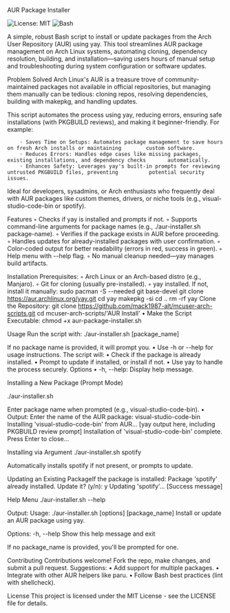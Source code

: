 ﻿AUR Package Installer

![License: MIT](https://img.shields.io/badge/License-MIT-yellow.svg) 
![Bash](https://img.shields.io/badge/Bash-Script-blue)


A simple, robust Bash script to install or update packages from the Arch User Repository (AUR) using yay. This tool streamlines AUR package management on Arch Linux systems, automating cloning, dependency resolution, building, and installation—saving users hours of manual setup and troubleshooting during system configuration or software updates.

Problem Solved
Arch Linux's AUR is a treasure trove of community-maintained packages not available in official repositories, but managing them manually can be tedious: cloning repos, resolving dependencies, building with makepkg, and handling updates. 

This script automates the process using yay, reducing errors, ensuring safe installations (with PKGBUILD reviews), and making it beginner-friendly. 
For example:

        ◦ Saves Time on Setups: Automates package management to save hours on fresh Arch installs or maintaining 		custom software.
        ◦ Reduces Errors: Handles edge cases like missing packages, existing installations, and dependency checks 		automatically.
        ◦ Enhances Safety: Leverages yay's built-in prompts for reviewing untrusted PKGBUILD files, preventing 			potential security issues.

Ideal for developers, sysadmins, or Arch enthusiasts who frequently deal with AUR packages like custom themes, drivers, or niche tools (e.g., visual-studio-code-bin or spotify).

Features
        ◦ Checks if yay is installed and prompts if not.
        ◦ Supports command-line arguments for package names (e.g., ./aur-installer.sh package-name).
        ◦ Verifies if the package exists in AUR before proceeding.
        ◦ Handles updates for already-installed packages with user confirmation.
        ◦ Color-coded output for better readability (errors in red, success in green).
        ◦ Help menu with --help flag.
        ◦ No manual cleanup needed—yay manages build artifacts.

Installation
Prerequisites:
        ◦ Arch Linux or an Arch-based distro (e.g., Manjaro).
        ◦ Git for cloning (usually pre-installed).
        ◦ yay installed. If not, install it manually:
		sudo pacman -S --needed git base-devel
		git clone https://aur.archlinux.org/yay.git
		cd yay
		makepkg -si
		cd ..
		rm -rf yay
Clone the Repository:
	git clone https://github.com/mack1987-alt/mcuser-arch-scripts.git
	cd mcuser-arch-scripts/'AUR Install'
    • Make the Script Executable:
	chmod +x aur-package-installer.sh

Usage
Run the script with:
./aur-installer.sh [package_name]

If no package name is provided, it will prompt you.
    • Use -h or --help for usage instructions.
The script will:
    • Check if the package is already installed.
    • Prompt to update if installed, or install if not.
    • Use yay to handle the process securely.
Options
    • -h, --help: Display help message.

Installing a New Package (Prompt Mode)

./aur-installer.sh

Enter package name when prompted (e.g., visual-studio-code-bin).
    • Output:
	Enter the name of the AUR package: visual-studio-code-bin
	Installing 'visual-studio-code-bin' from AUR...
	[yay output here, including PKGBUILD review prompt]
	Installation of 'visual-studio-code-bin' complete.
	Press Enter to close...

Installing via Argument
./aur-installer.sh spotify

Automatically installs spotify if not present, or prompts to update.

Updating an Existing PackageIf the package is installed:
Package 'spotify' already installed. Update it? (y/n): y
Updating 'spotify'...
[Success message]

Help Menu
./aur-installer.sh --help

Output:
Usage: ./aur-installer.sh [options] [package_name]
Install or update an AUR package using yay.

Options:
  -h, --help    Show this help message and exit

If no package_name is provided, you'll be prompted for one.

Contributing
Contributions welcome! Fork the repo, make changes, and submit a pull request. Suggestions:
    • Add support for multiple packages.
    • Integrate with other AUR helpers like paru.
    • Follow Bash best practices (lint with shellcheck).


License
This project is licensed under the MIT License - see the LICENSE file for details.


